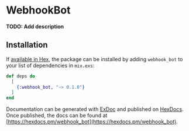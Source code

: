 # WebhookBot

**TODO: Add description**

## Installation

If [available in Hex](https://hex.pm/docs/publish), the package can be installed
by adding `webhook_bot` to your list of dependencies in `mix.exs`:

```elixir
def deps do
  [
    {:webhook_bot, "~> 0.1.0"}
  ]
end
```

Documentation can be generated with [ExDoc](https://github.com/elixir-lang/ex_doc)
and published on [HexDocs](https://hexdocs.pm). Once published, the docs can
be found at [https://hexdocs.pm/webhook_bot](https://hexdocs.pm/webhook_bot).

